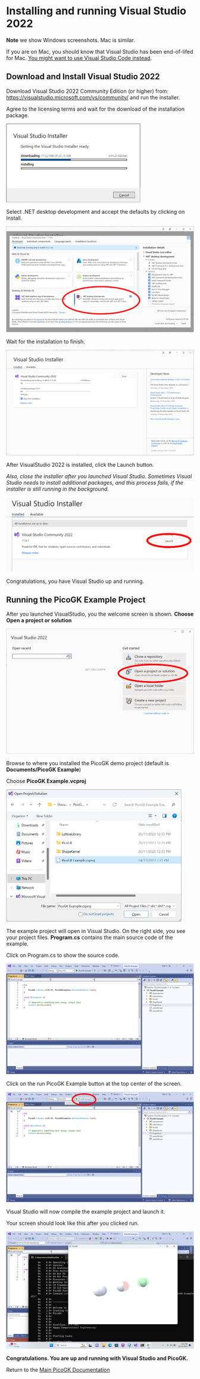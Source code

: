# Installing and running Visual Studio 2022

**Note** we show Windows screenshots. Mac is similar. 

If you are on Mac, you should know that Visual Studio has been end-of-lifed for Mac. [You might want to use Visual Studio Code instead](VisualStudioCode_FirstTime.md).

## Download and Install Visual Studio 2022

Download Visual Studio 2022 Community Edition (or higher) from: https://visualstudio.microsoft.com/vs/community/ and run the installer.

Agree to the licensing terms and wait for the download of the installation package.

<img src="images/VisualStudio2022GettingInstallerReady.png" style="zoom:50%;" />

Select .NET desktop development and accept the defaults by clicking on Install.

<img src="images/VisualStudio2022Options.png" style="zoom:50%;" />

Wait for the installation to finish.

<img src="images/VisualStudio2022Download.png" style="zoom:50%;" />

After VisualStudio 2022 is installed, click the Launch button.

*Also, close the installer after you launched Visual Studio. Sometimes Visual Studio needs to install additional packages, and this process fails, if the installer is still running in the background.*

<img src="images/VisualStudio2022Launch.png" style="zoom:50%;" />

Congratulations, you have Visual Studio up and running.

## Running the PicoGK Example Project

After you launched VisualStudio, you the welcome screen is shown. **Choose Open a project or solution**

<img src="images/VisualStudio2022Welcome.png" style="zoom:50%;" />

Browse to where you installed the PicoGK demo project (default is **Documents/PicoGK Example**)

Choose **PicoGK Example.vcproj**

<img src="images/VisualStudio2022OpenVCPRJ.png" style="zoom:50%;" />

The example project will open in Visual Studio. On the right side, you see your project files. **Program.cs** contains the main source code of the example.

Click on Program.cs to show the source code.

<img src="images/VisualStudioProgramCS.png" style="zoom:50%;" />

Click on the run PicoGK Example button at the top center of the screen.

<img src="images/VisualStudioRun.png" style="zoom:50%;" />

Visual Studio will now compile the example project and launch it.

Your screen should look like this after you clicked run. 

<img src="images/VisualStudioSuccess.png" style="zoom:50%;" />

**Congratulations. You are up and running with Visual Studio and PicoGK.**

Return to the [Main PicoGK Documentation](README.md)
